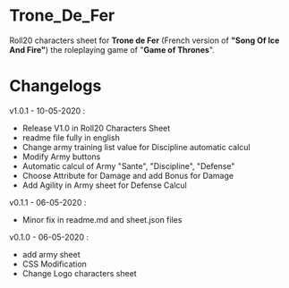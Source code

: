 # Trone_De_Fer
Roll20 characters sheet for **Trone de Fer** (French version of **"Song Of Ice And Fire"**) the roleplaying game of "**Game of Thrones**".

# Changelogs
v1.0.1 - 10-05-2020 :
- Release V1.0 in Roll20 Characters Sheet
- readme file fully in english
- Change army training list value for Discipline automatic calcul
- Modify Army buttons
- Automatic calcul of Army "Sante", "Discipline", "Defense"
- Choose Attribute for Damage and add Bonus for Damage
- Add Agility in Army sheet for Defense Calcul

v0.1.1 - 06-05-2020 :
- Minor fix in readme.md and sheet.json files

v0.1.0 - 06-05-2020 :
- add army sheet
- CSS Modification
- Change Logo characters sheet
